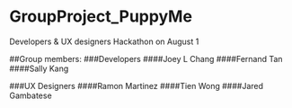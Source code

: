 # GroupProject_PuppyMe
Developers &amp; UX designers Hackathon on August 1

##Group members: 
###Developers
####Joey L Chang
####Fernand Tan
####Sally Kang

###UX Designers
####Ramon Martinez
####Tien Wong
####Jared Gambatese
